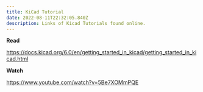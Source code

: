 ```yaml
---
title: KiCad Tutorial
date: 2022-08-11T22:32:05.840Z
description: Links of Kicad Tutorials found online.
---
```

**Read**

https://docs.kicad.org/6.0/en/getting_started_in_kicad/getting_started_in_kicad.html

**Watch**

https://www.youtube.com/watch?v=5Be7XOMmPQE
